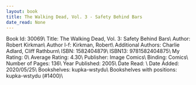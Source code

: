 ```yaml
---
layout: book
title: The Walking Dead, Vol. 3 - Safety Behind Bars
date_read: None
---
```


Book Id: 30069\ 
Title: The Walking Dead, Vol. 3: Safety Behind Bars\ 
Author: Robert Kirkman\ 
Author l-f: Kirkman, Robert\ 
Additional Authors: Charlie Adlard, Cliff Rathburn\ 
ISBN: 1582404879\ 
ISBN13: 9781582404875\ 
My Rating: 0\ 
Average Rating: 4.30\ 
Publisher: Image Comics\ 
Binding: Comics\ 
Number of Pages: 136\ 
Year Published: 2005\ 
Date Read: \ 
Date Added: 2020/05/25\ 
Bookshelves: kupka-wstydu\ 
Bookshelves with positions: kupka-wstydu (#1400)\ 

